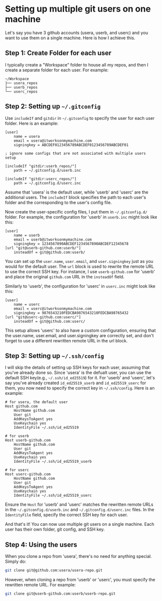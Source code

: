# Setting up multiple git users on one machine

Let's say you have 3 github accounts (usera, userb, and userc) and you want to use them on a single machine. Here is how I achieve this.


## Step 1: Create Folder for each user

I typically create a "Workspace" folder to house all my repos, and then I create a separate folder for each user. For example:

```
~/Workspace
├── usera_repos
├── userb_repos
└── userc_repos
```

## Step 2: Setting up `~/.gitconfig`

Use `includeIf` and `gitdir` in `~/.gitconfig` to specify the user for each user folder. Here is an example:

```
[user]
    name = usera
    email = usera@itworksonmymachine.com
    signingkey = ABCDEF0123456789ABCDEF0123456789ABCDEF01

; ignore some configs that are not associated with multiple users setup

[includeIf "gitdir:userb_repos/"]
    path = ~/.gitconfig.d/userb.inc

[includeIf "gitdir:userc_repos/"]
    path = ~/.gitconfig.d/userc.inc
```

Assume that 'usera' is the default user, while 'userb' and 'userc' are the additional users. The `includeIf` block specifies the path to each user's folder and the corresponding to the user's config file.

Now create the user-specific config files, I put them in `~/.gitconfig.d/` folder. For example, the configuration for 'userb' in `userb.inc` might look like this:

```
[user]
    name = userb
    email = userb@itworksonmymachine.com
    signingkey = 1234567890ABCDEF1234567890ABCDEF12345678
[url "git@userb-github.com:userb/"]
    insteadOf = git@github.com:userb/
```

You can set up the `user.name`, `user.email`, and `user.signingkey` just as you would for the default user. The `url` block is used to rewrite the remote URL to use the correct SSH key. For instance, I use `userb-github.com` for 'userb' and place the original `github.com` URL in the `insteadOf` field.

Similarly to 'userb', the configuration for 'userc' in `userc.inc` might look like this:

```
[user]
    name = userc
    email = userc@itworksonmymachine.com
    signingkey = 9876543210FEDCBA9876543210FEDCBA98765432
[url "git@userc-github.com:userc/"]
    insteadOf = git@github.com:userc/
```

This setup allows 'userc' to also have a custom configuration, ensuring that the user.name, user.email, and user.signingkey are correctly set, and don't forget to use a different rewritten remote URL in the url block.

## Step 3: Setting up `~/.ssh/config`

I will skip the details of setting up SSH keys for each user, assuming that you've already done so. Since 'usera' is the defualt user, you can use the default SSH key(e.g., `~/.ssh/id_ed25519`) for it. For 'userb' and 'userc', let's say you've already created `id_ed25519_userb` and `id_ed25519_userc` for them, you now need to specify the correct key in `~/.ssh/config`. Here is an example:

```
# for usera, the default user
Host github.com
    HostName github.com
    User git
    AddKeysToAgent yes
    UseKeychain yes
    IdentityFile ~/.ssh/id_ed25519

# for userb
Host userb-github.com
    HostName github.com
    User git
    AddKeysToAgent yes
    UseKeychain yes
    IdentityFile ~/.ssh/id_ed25519_userb

# for userc
Host userc-github.com
    HostName github.com
    User git
    AddKeysToAgent yes
    UseKeychain yes
    IdentityFile ~/.ssh/id_ed25519_userc
```

Ensure the `Host` for 'userb' and 'userc' matches the rewritten remote URLs in the `~/.gitconfig.d/userb.inc` and `~/.gitconfig.d/userc.inc` files. In the `IdentityFile` field, specify the correct SSH key for each user.

And that's it! You can now use multiple git users on a single machine. Each user has their own folder, git config, and SSH key.

## Step 4: Using the users

When you clone a repo from 'usera', there's no need for anything special. Simply do:
```bash
git clone git@github.com:usera/usera-repo.git
```

However, when cloning a repo from 'userb' or 'userc', you must specify the rewritten remote URL. For example:
```bash
git clone git@userb-github.com:userb/userb-repo.git
```
